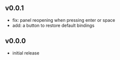 ## v0.0.1

* fix: panel reopening when pressing enter or space
* add: a button to restore default bindings

## v0.0.0

* initial release

